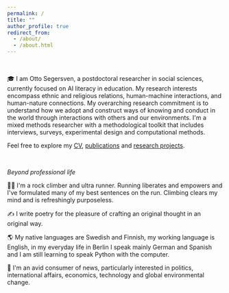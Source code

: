 ```yaml
---
permalink: /
title: ""
author_profile: true
redirect_from: 
  - /about/
  - /about.html
---
```


 


<!--This is my personal page to tell you about myself, my work and showcase my research projects and proposals.-->




<br>


🎓 I am Otto Segersven, a postdoctoral researcher in social sciences, currently focused on AI literacy in education. My research interests encompass ethnic and religious relations, human-machine interactions, and human-nature connections. My overarching research commitment is to understand how we adopt and construct ways of knowing and conduct in the world through interactions with others and our environments. I'm a mixed methods researcher with a methodological toolkit that includes interviews, surveys, experimental design and computational methods.




Feel free to explore my [CV](cv/), [publications](/publications/) and [research projects](/projects/).

<br>

*Beyond professional life*


🏃‍♂️ I'm a rock climber and ultra runner. Running liberates and empowers and I've formulated many of my best sentences on the run. Climbing clears my mind and is refreshingly purposeless.


✍️ I write poetry for the pleasure of crafting an original thought in an original way.  <!--Poetry helps me to touch the here and now and perhaps grasp a glimpse of the universal, intersubjective experience.-->


🌎 My native languages are Swedish and Finnish, my working language is English, in my everyday life in Berlin I speak mainly German and Spanish and I am still learning to speak Python with the computer.


📰 I'm an avid consumer of news, particularly interested in politics, international affairs, economics, technology and global environmental change.

